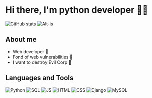 # Hi there, I'm python developer  🐍👋
![GitHub stats](https://github-readme-stats.vercel.app/api?username=Flict-dev&show_icons=true&theme=tokyonight) ![Alt-is](https://thumbs.gfycat.com/RepentantIcyKinglet-size_restricted.gif)

## About me
  - Web developer 🚀
  - Fond of web vulnerabilities 🚩
  - I want to destroy Evil Corp 🤖

## Languages and Tools
![Python](https://img.shields.io/badge/-Python-70a5fd)
![SQL](https://img.shields.io/badge/-SQL-70a5fd)
![JS](https://img.shields.io/badge/-JS-70a5fd)
![HTML](https://img.shields.io/badge/-HTML-70a5fd)
![CSS](https://img.shields.io/badge/-CSS-70a5fd)
![Django](https://img.shields.io/badge/-Django-70a5fd)
![MySQL](https://img.shields.io/badge/-MySQL-70a5fd)
